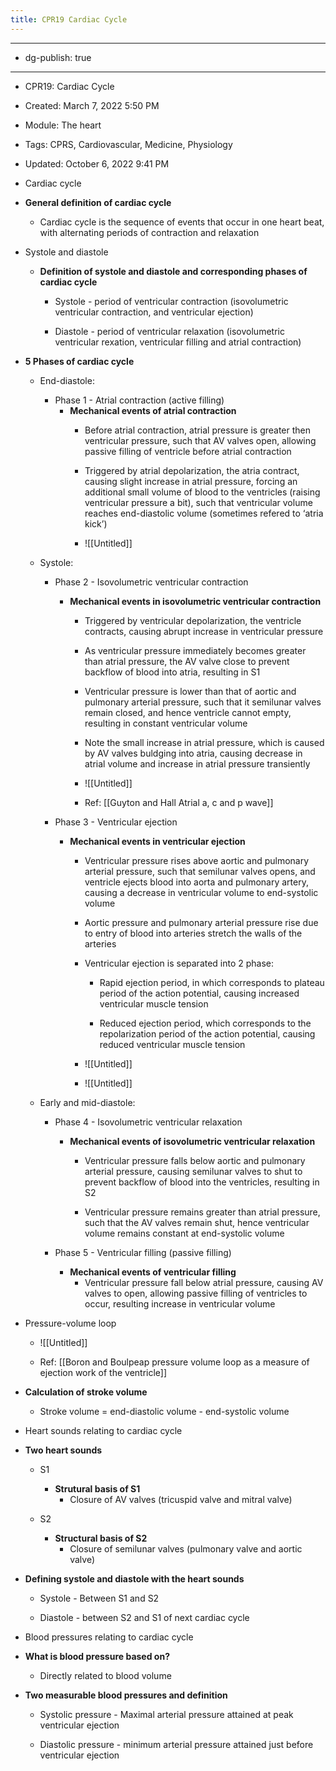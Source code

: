```yaml
---
title: CPR19 Cardiac Cycle
---
```


- --

- dg-publish: true

- --

- CPR19: Cardiac Cycle

- Created: March 7, 2022 5:50 PM

- Module: The heart

- Tags: CPRS, Cardiovascular, Medicine, Physiology

- Updated: October 6, 2022 9:41 PM

- Cardiac cycle

- **General definition of cardiac cycle**
	 - Cardiac cycle is the sequence of events that occur in one heart beat, with alternating periods of contraction and relaxation

- Systole and diastole
	 - **Definition of systole and diastole and corresponding phases of cardiac cycle**
		 - Systole - period of ventricular contraction (isovolumetric ventricular contraction, and ventricular ejection)

		 - Diastole - period of ventricular relaxation (isovolumetric ventricular rexation, ventricular filling and atrial contraction)

- **5 Phases of cardiac cycle**
	 - End-diastole:
		 - Phase 1 - Atrial contraction (active filling)
			 - **Mechanical events of atrial contraction**
				 - Before atrial contraction, atrial pressure is greater then ventricular pressure, such that AV valves open, allowing passive filling of ventricle before atrial contraction

				 - Triggered by atrial depolarization, the atria contract, causing slight increase in atrial pressure, forcing an additional small volume of blood to the ventricles (raising ventricular pressure a bit), such that ventricular volume reaches end-diastolic volume (sometimes refered to ‘atria kick’)

				 - ![[Untitled]]

	 - Systole:
		 - Phase 2 - Isovolumetric ventricular contraction
			 - **Mechanical events in isovolumetric ventricular contraction**
				 - Triggered by ventricular depolarization, the ventricle contracts, causing abrupt increase in ventricular pressure

				 - As ventricular pressure immediately becomes greater than atrial pressure, the AV valve close to prevent backflow of blood into atria, resulting in S1

				 - Ventricular pressure is lower than that of aortic and pulmonary arterial pressure, such that it semilunar valves remain closed, and hence ventricle cannot empty, resulting in constant ventricular volume

				 - Note the small increase in atrial pressure, which is caused by AV valves buldging into atria, causing decrease in atrial volume and increase in atrial pressure transiently

				 - ![[Untitled]]

				 - Ref: [[Guyton and Hall  Atrial a, c and p wave]] 

		 - Phase 3 - Ventricular ejection
			 - **Mechanical events in ventricular ejection**
				 - Ventricular pressure rises above aortic and pulmonary arterial pressure, such that semilunar valves opens, and ventricle ejects blood into aorta and pulmonary artery, causing a decrease in ventricular volume to end-systolic volume

				 - Aortic pressure and pulmonary arterial pressure rise due to entry of blood into arteries stretch the walls of the arteries

				 - Ventricular ejection is separated into 2 phase:
					 - Rapid ejection period, in which corresponds to plateau period of the action potential, causing increased ventricular muscle tension

					 - Reduced ejection period, which corresponds to the repolarization period of the action potential, causing reduced ventricular muscle tension

				 - ![[Untitled]]

				 - ![[Untitled]]

	 - Early and mid-diastole:
		 - Phase 4 - Isovolumetric ventricular relaxation
			 - **Mechanical events of isovolumetric ventricular relaxation**
				 - Ventricular pressure falls below aortic and pulmonary arterial pressure, causing semilunar valves to shut to prevent backflow of blood into the ventricles, resulting in S2

				 - Ventricular pressure remains greater than atrial pressure, such that the AV valves remain shut, hence ventricular volume remains constant at end-systolic volume

		 - Phase 5 - Ventricular filling (passive filling)
			 - **Mechanical events of ventricular filling**
				 - Ventricular pressure fall below atrial pressure, causing AV valves to open, allowing passive filling of ventricles to occur, resulting increase in ventricular volume

- Pressure-volume loop
	 - ![[Untitled]]

	 - Ref: [[Boron and Boulpeap  pressure volume loop as a measure of ejection work of the ventricle]] 

- **Calculation of stroke volume**
	 - Stroke volume = end-diastolic volume - end-systolic volume

- Heart sounds relating to cardiac cycle

- **Two heart sounds**
	 - S1
		 - **Strutural basis of S1**
			 - Closure of AV valves (tricuspid valve and mitral valve)

	 - S2
		 - **Structural basis of S2**
			 - Closure of semilunar valves (pulmonary valve and aortic valve)

- **Defining systole and diastole with the heart sounds**
	 - Systole - Between S1 and S2

	 - Diastole - between S2 and S1 of next cardiac cycle

- Blood pressures relating to cardiac cycle

- **What is blood pressure based on?**
	 - Directly related to blood volume

- **Two measurable blood pressures and definition**
	 - Systolic pressure - Maximal arterial pressure attained at peak ventricular ejection

	 - Diastolic pressure - minimum arterial pressure attained just before ventricular ejection
